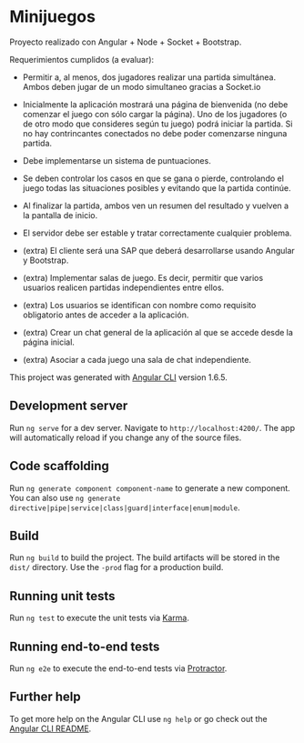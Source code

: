 # Minijuegos

Proyecto realizado con Angular + Node + Socket + Bootstrap.

Requerimientos cumplidos (a evaluar):

- Permitir a, al menos, dos jugadores realizar una partida simultánea. Ambos deben jugar de un modo simultaneo gracias a Socket.io
- Inicialmente la aplicación mostrará una página de bienvenida (no debe comenzar el juego con sólo cargar la página). Uno de los jugadores (o de otro modo que consideres según tu juego) podrá iniciar la partida. Si no hay contrincantes conectados no debe poder comenzarse ninguna partida.
- Debe implementarse un sistema de puntuaciones.
- Se deben controlar los casos en que se gana o pierde, controlando el juego todas las situaciones posibles y evitando que la partida continúe.
- Al finalizar la partida, ambos ven un resumen del resultado y vuelven a la pantalla de inicio.
- El servidor debe ser estable y tratar correctamente cualquier problema.

- (extra) El cliente será una SAP que deberá desarrollarse usando Angular y Bootstrap.
- (extra) Implementar salas de juego. Es decir, permitir que varios usuarios realicen partidas independientes entre ellos.
- (extra) Los usuarios se identifican con nombre como requisito obligatorio antes de acceder a la aplicación.
- (extra) Crear un chat general de la aplicación al que se accede desde la página inicial.
- (extra) Asociar a cada juego una sala de chat independiente.


This project was generated with [Angular CLI](https://github.com/angular/angular-cli) version 1.6.5.

## Development server

Run `ng serve` for a dev server. Navigate to `http://localhost:4200/`. The app will automatically reload if you change any of the source files.

## Code scaffolding

Run `ng generate component component-name` to generate a new component. You can also use `ng generate directive|pipe|service|class|guard|interface|enum|module`.

## Build

Run `ng build` to build the project. The build artifacts will be stored in the `dist/` directory. Use the `-prod` flag for a production build.

## Running unit tests

Run `ng test` to execute the unit tests via [Karma](https://karma-runner.github.io).

## Running end-to-end tests

Run `ng e2e` to execute the end-to-end tests via [Protractor](http://www.protractortest.org/).

## Further help

To get more help on the Angular CLI use `ng help` or go check out the [Angular CLI README](https://github.com/angular/angular-cli/blob/master/README.md).
